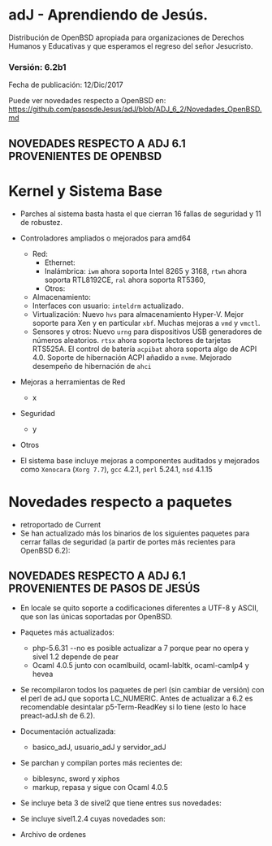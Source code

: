 # adJ - Aprendiendo de Jesús.
Distribución de OpenBSD apropiada para organizaciones de Derechos Humanos
y Educativas y que esperamos el regreso del señor Jesucristo.

### Versión: 6.2b1
Fecha de publicación: 12/Dic/2017

Puede ver novedades respecto a OpenBSD en:
  <https://github.com/pasosdeJesus/adJ/blob/ADJ_6_2/Novedades_OpenBSD.md>

## NOVEDADES RESPECTO A ADJ 6.1 PROVENIENTES DE OPENBSD

# Kernel y Sistema Base

* Parches al sistema basta hasta el  que cierran 16 fallas 
  de seguridad y 11 de robustez.
* Controladores ampliados o mejorados para amd64
	* Red:
		* Ethernet: 
		* Inalámbrica: `iwm` ahora soporta Intel 8265 y 3168, 
		  `rtwn` ahora soporta RTL8192CE,  `ral` ahora soporta
		  RT5360, 
		* Otros: 
	* Almacenamiento: 
	* Interfaces con usuario: `inteldrm` actualizado.
	* Virtualización: Nuevo `hvs` para almacenamiento Hyper-V. Mejor
 	  soporte para Xen y en particular `xbf`. Muchas mejoras a 
	  `vmd` y `vmctl`.
	* Sensores y otros: Nuevo `urng` para dispositivos USB generadores de
	  números aleatorios. `rtsx` ahora soporta lectores de tarjetas 
	  RTS525A. El control de batería `acpibat`  ahora soporta algo de 
	  ACPI 4.0. Soporte de hibernación ACPI añadido a `nvme`. Mejorado 
	  desempeño de hibernación de `ahci`
* Mejoras a herramientas de Red
	* x
* Seguridad
	* y
* Otros

* El sistema base incluye mejoras a componentes auditados y mejorados 
  como ```Xenocara``` (```Xorg 7.7```), ```gcc``` 4.2.1, ```perl``` 5.24.1, 
  ```nsd``` 4.1.15



# Novedades respecto a paquetes 

* retroportado de Current
* Se han actualizado más los binarios de los siguientes paquetes para
cerrar fallas de seguridad (a partir de portes más recientes para 
OpenBSD 6.2):

## NOVEDADES RESPECTO A ADJ 6.1 PROVENIENTES DE PASOS DE JESÚS

* En locale se quito soporte a codificaciones diferentes a UTF-8 y ASCII,
  que son las únicas soportadas por OpenBSD.

* Paquetes más actualizados: 
	- php-5.6.31 --no es posible actualizar a 7 porque pear no opera y
		sivel 1.2 depende de pear
	- Ocaml 4.0.5 junto con ocamlbuild, ocaml-labltk, ocaml-camlp4 y hevea

* Se recompilaron todos los paquetes de perl (sin cambiar de versión) con
  el perl de adJ que soporta LC_NUMERIC.  Antes de actualizar a 6.2
  es recomendable desintalar p5-Term-ReadKey si lo tiene (esto lo 
  hace preact-adJ.sh de 6.2).


* Documentación actualizada:
	- basico_adJ, usuario_adJ y servidor_adJ

* Se parchan y compilan portes más recientes de:
	- biblesync, sword y xiphos
	- markup, repasa y sigue con Ocaml 4.0.5

* Se incluye beta 3 de sivel2 que tiene entres sus novedades:

* Se incluye sivel1.2.4 cuyas novedades son:

* Archivo de ordenes 


